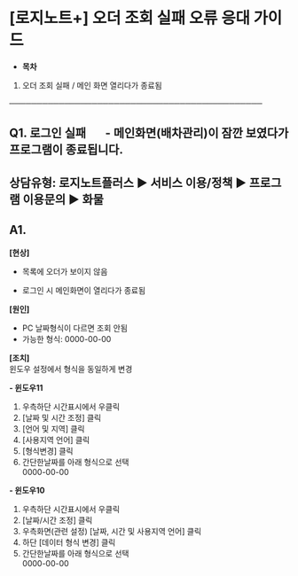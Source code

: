 # [로지노트+] 오더 조회 실패 오류 응대 가이드

* **목차**

1. 오더 조회 실패 / 메인 화면 열리다가 종료됨

──────────────────────────────────────────────

**Q1. 로그인 실패       - 메인화면(배차관리)이 잠깐 보였다가 프로그램이 종료됩니다.**
-------------------------------------------------------

상담유형: 로지노트플러스 ▶ 서비스 이용/정책 ▶ 프로그램 이용문의 ▶ 화물
------------------------------------------

**A1.**
-------

**[현상]**  
- 목록에 오더가 보이지 않음

- 로그인 시 메인화면이 열리다가 종료됨  
  
**[원인]**   
- PC 날짜형식이 다르면 조회 안됨  
- 가능한 형식: 0000-00-00  
  
**[조치]**   
윈도우 설정에서 형식을 동일하게 변경  
  
**- 윈도우11**  
1. 우측하단 시간표시에서 우클릭  
2. [날짜 및 시간 조정] 클릭  
3. [언어 및 지역] 클릭  
4. [사용지역 언어] 클릭  
5. [형식변경] 클릭  
6. 간단한날짜를 아래 형식으로 선택  
0000-00-00  
  
**- 윈도우10**  
1. 우측하단 시간표시에서 우클릭  
2. [날짜/시간 조정] 클릭  
3. 우측화면(관련 설정) [날짜, 시간 및 사용지역 언어] 클릭  
4. 하단 [데이터 형식 변경] 클릭  
5. 간단한날짜를 아래 형식으로 선택  
0000-00-00